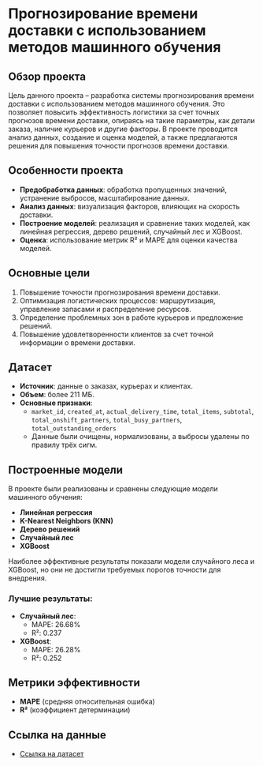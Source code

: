 # Прогнозирование времени доставки с использованием методов машинного обучения

## Обзор проекта

Цель данного проекта – разработка системы прогнозирования времени доставки с использованием методов машинного обучения. Это позволяет повысить эффективность логистики за счет точных прогнозов времени доставки, опираясь на такие параметры, как детали заказа, наличие курьеров и другие факторы. В проекте проводится анализ данных, создание и оценка моделей, а также предлагаются решения для повышения точности прогнозов времени доставки.

## Особенности проекта

- **Предобработка данных**: обработка пропущенных значений, устранение выбросов, масштабирование данных.
- **Анализ данных**: визуализация факторов, влияющих на скорость доставки.
- **Построение моделей**: реализация и сравнение таких моделей, как линейная регрессия, дерево решений, случайный лес и XGBoost.
- **Оценка**: использование метрик R² и MAPE для оценки качества моделей.

## Основные цели

1. Повышение точности прогнозирования времени доставки.
2. Оптимизация логистических процессов: маршрутизация, управление запасами и распределение ресурсов.
3. Определение проблемных зон в работе курьеров и предложение решений.
4. Повышение удовлетворенности клиентов за счет точной информации о времени доставки.

## Датасет

- **Источник**: данные о заказах, курьерах и клиентах.
- **Объем**: более 211 МБ.
- **Основные признаки**:
  - `market_id`, `created_at`, `actual_delivery_time`, `total_items`, `subtotal`, `total_onshift_partners`, `total_busy_partners`, `total_outstanding_orders`
  - Данные были очищены, нормализованы, а выбросы удалены по правилу трёх сигм.

## Построенные модели

В проекте были реализованы и сравнены следующие модели машинного обучения:
- **Линейная регрессия**
- **K-Nearest Neighbors (KNN)**
- **Дерево решений**
- **Случайный лес**
- **XGBoost**

Наиболее эффективные результаты показали модели случайного леса и XGBoost, но они не достигли требуемых порогов точности для внедрения.

### Лучшие результаты:
- **Случайный лес**: 
  - MAPE: 26.68%
  - R²: 0.237
- **XGBoost**:
  - MAPE: 26.28%
  - R²: 0.252
## Метрики эффективности

- **MAPE** (средняя относительная ошибка)
- **R²** (коэффициент детерминации)

## Ссылка на данные
- [Ссылка на датасет](https://www.kaggle.com/datasets/ranitsarkar01/porter-delivery-time-estimation/data)

